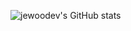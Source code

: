 ![jewoodev's GitHub stats](https://github-readme-stats.vercel.app/api?username=jewoodev&show_icons=true&theme=dark)
